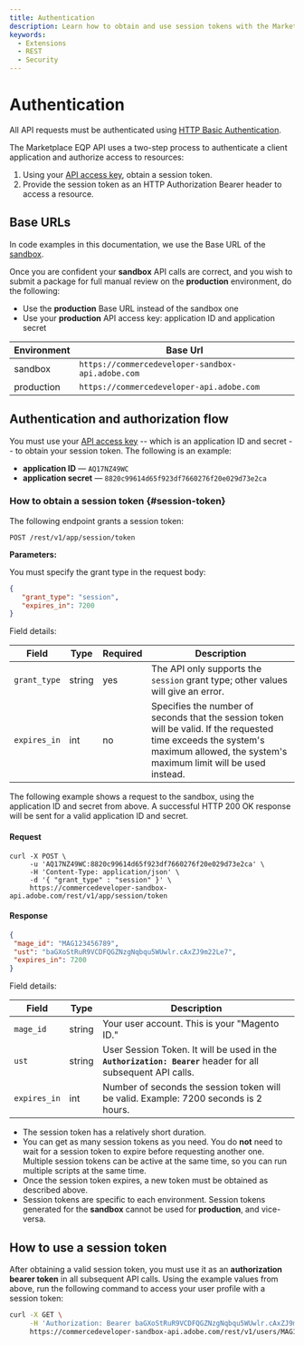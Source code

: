 ```yaml
---
title: Authentication
description: Learn how to obtain and use session tokens with the Marketplsce EQP REST APIs.
keywords:
  - Extensions
  - REST
  - Security
---
```


# Authentication

<InlineAlert variant="info" slots="text"/>

All API requests must be authenticated using [HTTP Basic Authentication](https://en.wikipedia.org/wiki/Basic_access_authentication).

The Marketplace EQP API uses a two-step process to authenticate a client application and authorize access to resources:

1. Using your [API access key](access-keys.md), obtain a session token.
1. Provide the session token as an HTTP Authorization Bearer header to access a resource.

## Base URLs

In code examples in this documentation, we use the Base URL of the [sandbox](sandbox.md).

Once you are confident your **sandbox** API calls are correct, and you wish to submit a package for full manual review on the **production** environment, do the following:

-  Use the **production** Base URL instead of the sandbox one
-  Use your **production** API access key: application ID and application secret

|Environment|Base Url|
|-----------|--------|
|sandbox    |`https://commercedeveloper-sandbox-api.adobe.com`|
|production |`https://commercedeveloper-api.adobe.com`    |

## Authentication and authorization flow

You must use your [API access key](access-keys.md) -- which is an application ID and secret -- to obtain your session token.
The following is an example:

-  **application ID** — `AQ17NZ49WC`
-  **application secret** — `8820c99614d65f923df7660276f20e029d73e2ca`

### How to obtain a session token {#session-token}

The following endpoint grants a session token:

```http
POST /rest/v1/app/session/token
```

**Parameters:**

You must specify the grant type in the request body:

```json
{
   "grant_type": "session",
   "expires_in": 7200
}
```

Field details:

|Field|Type|Required|Description|
|-----|----|----|-----------|
|`grant_type`|string|yes| The API only supports the `session` grant type; other values will give an error.|
|`expires_in`|int|no| Specifies the number of seconds that the session token will be valid. If the requested time exceeds the system's maximum allowed, the system's maximum limit will be used instead. |

The following example shows a request to the sandbox, using the application ID and secret from above. A successful HTTP 200 OK response will be sent for a valid application ID and secret.

<CodeBlock slots="heading, code" repeat="2" languages="CURL, JSON" />

#### Request

```curl
curl -X POST \
     -u 'AQ17NZ49WC:8820c99614d65f923df7660276f20e029d73e2ca' \
     -H 'Content-Type: application/json' \
     -d '{ "grant_type" : "session" }' \
     https://commercedeveloper-sandbox-api.adobe.com/rest/v1/app/session/token
```

#### Response

```json
{
 "mage_id": "MAG123456789",
 "ust": "baGXoStRuR9VCDFQGZNzgNqbqu5WUwlr.cAxZJ9m22Le7",
 "expires_in": 7200
}
```

Field details:

|Field|Type|Description|
|-----|----|-----------|
|`mage_id`|string|Your user account.  This is your "Magento ID."|
|`ust`|string|User Session Token. It will be used in the **`Authorization: Bearer`** header for all subsequent API calls.|
|`expires_in`|int|Number of seconds the session token will be valid. Example: 7200 seconds is 2 hours.|

-  The session token has a relatively short duration.
-  You can get as many session tokens as you need.  You do **not** need to wait for a session token to expire before requesting another one.  Multiple session tokens can be active at the same time, so you can run multiple scripts at the same time.
-  Once the session token expires, a new token must be obtained as described above.
-  Session tokens are specific to each environment.  Session tokens generated for the **sandbox** cannot be used for **production**, and vice-versa.

## How to use a session token

After obtaining a valid session token, you must use it as an **authorization bearer token** in all subsequent API calls.
Using the example values from above, run the following command to access your user profile with a session token:

```bash
curl -X GET \
     -H 'Authorization: Bearer baGXoStRuR9VCDFQGZNzgNqbqu5WUwlr.cAxZJ9m22Le7' \
     https://commercedeveloper-sandbox-api.adobe.com/rest/v1/users/MAG123456789
```

